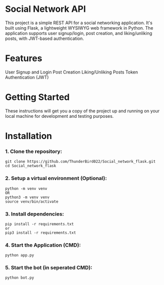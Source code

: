 # Social Network API
This project is a simple REST API for a social networking application. It's built using Flask, a lightweight WYSIWYG web framework in Python. The application supports user signup/login, post creation, and liking/unliking posts, with JWT-based authentication.

# Features
User Signup and Login
Post Creation
Liking/Unliking Posts
Token Authentication (JWT)

# Getting Started
These instructions will get you a copy of the project up and running on your local machine for development and testing purposes.

# Installation

### 1. Clone the repository:

    git clone https://github.com/ThunderBird022/Social_network_flask.git
    cd Social_network_flask

### 2. Setup a virtual environment (Optional):

    python -m venv venv 
    OR 
    python3 -m venv venv
    source venv/bin/activate

### 3. Install dependencies:

    pip install -r requirements.txt
    or
    pip3 install -r requirements.txt

### 4. Start the Application (CMD):

    python app.py  

### 5. Start the bot (in seperated CMD):

    python bot.py
